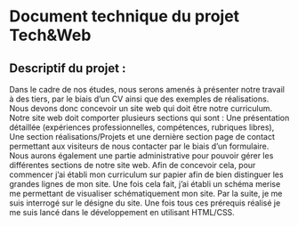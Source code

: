 # Document technique du projet Tech&Web

## Descriptif du projet :

Dans le cadre de nos études, nous serons amenés à présenter notre travail à des tiers, par le biais d’un CV ainsi que des exemples de réalisations. Nous devons donc concevoir un site web qui doit être notre curriculum. Notre site web doit comporter plusieurs sections qui sont : Une présentation détaillée (expériences professionnelles, compétences, rubriques libres), Une section réalisations/Projets et une dernière section page de contact permettant aux visiteurs de nous contacter par le biais d’un formulaire. Nous aurons également une partie administrative pour pouvoir gérer les différentes sections de notre site web. Afin de concevoir cela, pour commencer j’ai établi mon curriculum sur papier afin de bien distinguer les grandes lignes de mon site. Une fois cela fait, j’ai établi un schéma merise me permettant de visualiser schématiquement mon site. Par la suite, je me suis interrogé sur le désigne du site. Une fois tous ces prérequis réalisé je me suis lancé dans le développement en utilisant HTML/CSS.
